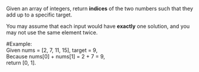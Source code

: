 Given an array of integers, return **indices** of the two numbers such that they add up to a specific target.

You may assume that each input would have **exactly** one solution, and you may not use the same element twice.

#Example:<br>
    Given nums = [2, 7, 11, 15], target = 9,<br>
    Because nums[0] + nums[1] = 2 + 7 = 9,<br>
    return [0, 1].<br>
